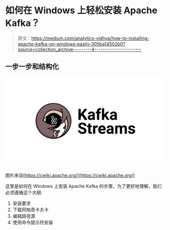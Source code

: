 # 如何在 Windows 上轻松安装 Apache Kafka？

> 原文：<https://medium.com/analytics-vidhya/how-to-installing-apache-kafka-on-windows-easily-305ba14502b0?source=collection_archive---------4----------------------->

## 一步一步和结构化

![](img/c144b2a78c3baa0bb1981539c8478ab1.png)

图片来自[https://cwiki.apache.org/](https://cwiki.apache.org/)

这里是如何在 Windows 上安装 Apache Kafka 的步骤。为了更好地理解，我们必须遵循这个大纲:

1.  安装要求
2.  下载阿帕奇卡夫卡
3.  编辑路径源
4.  使用命令提示符安装